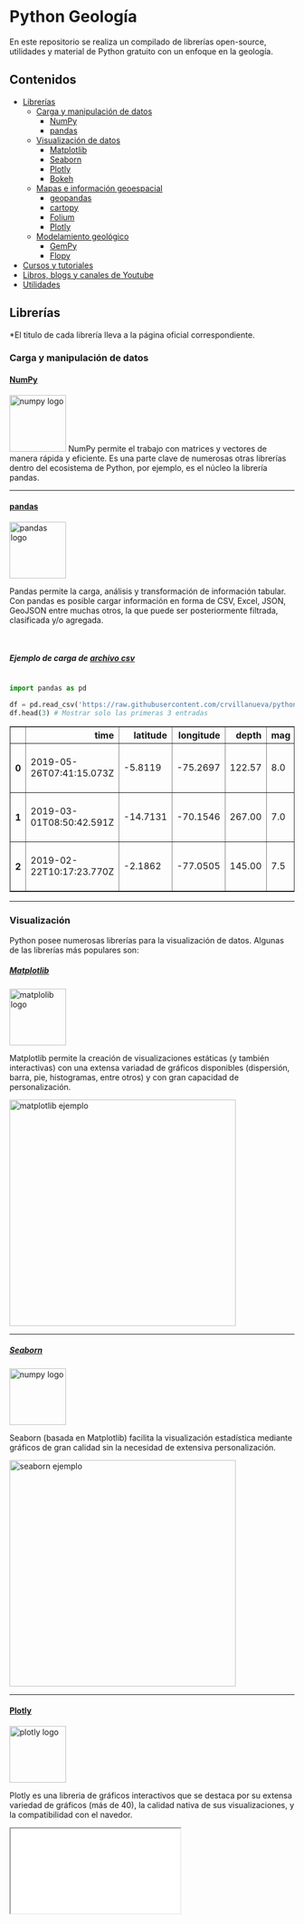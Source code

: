 # Python Geología

En este repositorio se realiza un compilado de librerías open-source, utilidades y material de Python gratuito con un enfoque en la geología.

## Contenidos

* [Librerías](#lib)
  * [Carga y manipulación de datos](#carga)
    * [NumPy](#numpy) 
    * [pandas](#pandas) 
  * [Visualización de datos](#viz)
    * [Matplotlib](#matplotlib)
    * [Seaborn](#seaborn)
    * [Plotly](#plotly)
    * [Bokeh](#bokeh)
  * [Mapas e información geoespacial](#mapas)
    * [geopandas](#geopandas)
    * [cartopy](#cartopy)
    * [Folium](#folium)
    * [Plotly](#plotly)
  * [Modelamiento geológico](#modelamiento)
    * [GemPy](#gempy)
    * [Flopy](#flopy)
* [Cursos y tutoriales](#cursos)
* [Libros, blogs y canales de Youtube](#materiales)
* [Utilidades](#utilidades)

## <a id="lib">Librerías</a>
\*El titulo de cada librería lleva a la página oficial correspondiente.

### <a id="carga">Carga y manipulación de datos</a>

#### [NumPy](https://numpy.org/) <a id="numpy"></a>

<img src="https://numpy.org/images/logos/numpy.svg" alt="numpy logo" height="100"/>
NumPy permite el trabajo con matrices y vectores de manera rápida y eficiente. Es una parte clave de numerosas otras librerías dentro del ecosistema de Python, por ejemplo, es el núcleo la librería pandas.
<hr>

#### [pandas](https://pandas.pydata.org/) <a id="pandas"></a> 
<img src="https://pandas.pydata.org/static/img/pandas_white.svg" alt="pandas logo" height="100"/>

Pandas permite la carga, análisis y transformación de información tabular. Con pandas es posible cargar información en forma de CSV, Excel, JSON, GeoJSON entre muchas otros, la que puede ser posteriormente filtrada, clasificada y/o agregada.

<br>

##### Ejemplo de carga de [archivo csv](https://raw.githubusercontent.com/crvillanueva/python-geologia/main/data/terremotos.csv)
```python

import pandas as pd 

df = pd.read_csv('https://raw.githubusercontent.com/crvillanueva/python-geologia/main/data/terremotos.csv') # Lectura del archivo
df.head(3) # Mostrar solo las primeras 3 entradas

```
<table border="1" class="dataframe">
  <thead>
    <tr style="text-align: right;">
      <th></th>
      <th>time</th>
      <th>latitude</th>
      <th>longitude</th>
      <th>depth</th>
      <th>mag</th>
      <th>magType</th>
      <th>nst</th>
      <th>gap</th>
      <th>dmin</th>
      <th>rms</th>
      <th>net</th>
      <th>id</th>
      <th>updated</th>
      <th>place</th>
      <th>type</th>
      <th>horizontalError</th>
      <th>depthError</th>
      <th>magError</th>
      <th>magNst</th>
      <th>status</th>
      <th>locationSource</th>
      <th>magSource</th>
    </tr>
  </thead>
  <tbody>
    <tr>
      <th>0</th>
      <td>2019-05-26T07:41:15.073Z</td>
      <td>-5.8119</td>
      <td>-75.2697</td>
      <td>122.57</td>
      <td>8.0</td>
      <td>mww</td>
      <td>NaN</td>
      <td>17</td>
      <td>3.180</td>
      <td>0.84</td>
      <td>us</td>
      <td>us60003sc0</td>
      <td>2021-03-05T19:13:06.497Z</td>
      <td>78km SE of Lagunas, Peru</td>
      <td>earthquake</td>
      <td>7.0</td>
      <td>4.0</td>
      <td>0.036</td>
      <td>75.0</td>
      <td>reviewed</td>
      <td>us</td>
      <td>us</td>
    </tr>
    <tr>
      <th>1</th>
      <td>2019-03-01T08:50:42.591Z</td>
      <td>-14.7131</td>
      <td>-70.1546</td>
      <td>267.00</td>
      <td>7.0</td>
      <td>mww</td>
      <td>NaN</td>
      <td>42</td>
      <td>2.501</td>
      <td>1.13</td>
      <td>us</td>
      <td>us1000j96d</td>
      <td>2021-04-07T02:19:45.001Z</td>
      <td>23km NNE of Azangaro, Peru</td>
      <td>earthquake</td>
      <td>7.6</td>
      <td>1.9</td>
      <td>0.033</td>
      <td>87.0</td>
      <td>reviewed</td>
      <td>us</td>
      <td>us</td>
    </tr>
    <tr>
      <th>2</th>
      <td>2019-02-22T10:17:23.770Z</td>
      <td>-2.1862</td>
      <td>-77.0505</td>
      <td>145.00</td>
      <td>7.5</td>
      <td>mww</td>
      <td>NaN</td>
      <td>15</td>
      <td>2.045</td>
      <td>1.12</td>
      <td>us</td>
      <td>us2000jlfv</td>
      <td>2020-07-07T22:52:36.277Z</td>
      <td>111km ESE of Palora, Ecuador</td>
      <td>earthquake</td>
      <td>6.2</td>
      <td>1.8</td>
      <td>0.026</td>
      <td>144.0</td>
      <td>reviewed</td>
      <td>us</td>
      <td>us</td>
    </tr>
  </tbody>
</table>

<hr>

### <a id="viz">Visualización</a>

Python posee numerosas librerías para la visualización de datos. Algunas de las librerías más populares son:

##### [Matplotlib](https://matplotlib.org/) <a id="matplotlib"></a>
<img src="https://matplotlib.org/_static/logo2_compressed.svg" alt="matplolib logo" height="100"/>

Matplotlib permite la creación de visualizaciones estáticas (y también interactivas) con una extensa variadad de gráficos disponibles (dispersión, barra, pie, histogramas, entre otros) y con gran capacidad de personalización.

<img src="https://matplotlib.org/stable/_images/sphx_glr_scatter_demo2_001.png" alt="matplotlib ejemplo" height="400"/>

<hr>

##### [Seaborn](https://seaborn.pydata.org/) <a id="seaborn"></a>
<img src="https://seaborn.pydata.org/_static/logo-wide-lightbg.svg" alt="numpy logo" height="100"/>

Seaborn (basada en Matplotlib) facilita la visualización estadística mediante gráficos de gran calidad sin la necesidad de extensiva personalización. 

<img src="https://seaborn.pydata.org/_images/regression_marginals.png" alt="seaborn ejemplo" height="400"/>

<hr>

#### [Plotly](https://plotly.com/python/) <a id="plotly"></a>
<img src="https://plotly.com/all_static/images/plotly_graphing_libraries_1.png" alt="plotly logo" height="100"/>

Plotly es una libreria de gráficos interactivos que se destaca por su extensa variedad de gráficos (más de 40), la calidad nativa de sus visualizaciones, y la compatibilidad con el navedor.

<iframe src="url" title="plotly ejemplo">

<hr>

#### <a id="bokeh"></a>[Bokeh](https://bokeh.org/) <a id="bokeh"></a>
<img src="https://static.bokeh.org/logos/logotype.svg" alt="Bokeh logo" height="100"/>

Otra alternativa para la creación de gráficos interactivos en Python.

<hr>

### <a id="mapas">Mapas e información geoespacial</a>

#### [geopandas](https://pandas.pydata.org/) <a id="geopandas"></a>
<img src="https://geopandas.org/_static/geopandas_logo_web.svg" alt="geopandas logo" height="100"/>

Extiende la funcionalidad de pandas para permitir la manipulación de datos geoespaciales. Permite la carga de formatos GIS comunes (.shp, .geojson, .gpk, entre otros) y el trabajo y reproyección de sistemas de referencia.

<hr>

#### [cartopy](https://scitools.org.uk/cartopy/docs/latest/)<a id="cartopy"></a>
<img src="https://scitools.org.uk/cartopy/docs/latest/_static/cartopy.png" alt="geopandas logo" height="100"/>

Diseñada para el procesamiento de información geoespacial, la creación de mapas y otros análisis.

<hr>

#### [Folium](https://python-visualization.github.io/folium/)<a id="folium"></a>
<img src="https://python-visualization.github.io/folium/_images/folium_logo.jpg" alt="geopandas logo" height="100"/>

Basada en la librería de javascript ```leaflet.js``` utilizada en la creación de mapas livianos e interactivos totalmente compatibles con el navegador. Folium posee numerosos mapas base disponibles como OpenStreetMap, Mapbox, and Stamen entre otros y tienen el potencial de crear mapas con series de tiempo e incluso mapas geológicos.

<hr>

#### [Plotly](#plotly)

### Modelamiento geológico <a id="modelamiento"></a>

#### [gempy](https://www.gempy.org/)<a id="gempy"></a>
<img src="https://static.wixstatic.com/media/819b61_005a11348d95480981d0a188be0801b2~mv2.png/v1/fill/w_199,h_71,al_c,q_85,usm_0.66_1.00_0.01/GemPy_logo_on_transp.webp" alt="gempy logo" height="100"/>

Gempy permite la modelación 3D de estructuras geologicas complejas (capas, pliegues, fallas, etc.) pudiendo implementar además modelamiento probabilístico.

<hr>

#### [flopy](https://github.com/modflowpy/flopy)<a id="flopy"></a>
<img src="https://raw.githubusercontent.com/modflowpy/flopy/master/examples/images/flopy3.png" alt="flopy logo" height="100"/>

Flopy permite la creación, ejecución y post-proceso de modelos basados en MODFLOW.

## Cursos y tutoriales <a id="cursos"><a/>

* [Nube minera | Introducción a Data Analytics en Geociencias con Python (DAP)](https://nubeminera.cl/course/dap/) Curso gratuito e introductorio donde se enseña a realizar un análisis exploratorio de datos provenientes de muestras de sondajes a través de Python.

## Libros, blogs y canales de Youtube<a id="materiales"></a>
### Libros

![Libros gratuitos generales de Python](https://github.com/pamoroso/free-python-books)

### Blogs y canales de youtube
* [Hatari Labs](https://www.hatarilabs.com/) Página y canal de youtube con blogs y videotutoriales respecto a SIG, modelamiento y otros. Especial enfoque en la hidrogeologia.

## Utilidades <a id="utilidades"></a>

* [Diagrama de Piper con Python | Hatari Labs](https://www.hatarilabs.com/ih-en/how-to-make-a-piper-diagram-in-python-tutorial)
* [Creación de gráficos exportables con Plotly Chart](https://chart-studio.plotly.com/create/)
